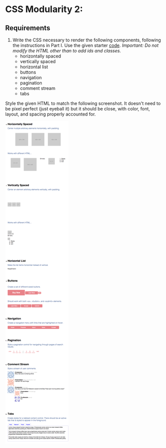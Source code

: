 # CSS Modularity 2:

## Requirements

1. Write the CSS necessary to render the following components, following the instructions in Part I. Use the given starter [code](https://github.com/RefactorU/refactoru-exercise-starters/tree/master/css/modularity2). *Important: Do not modify the HTML other than to add ids and classes.*
	- horizontally spaced
	- vertically spaced
	- horizontal list
	- buttons
	- navigation
	- pagination
	- comment stream
	- tabs

Style the given HTML to match the following screenshot. It doesn't need to be pixel perfect (just eyeball it) but it should be close, with color, font, layout, and spacing properly accounted for.

![image](css-modularity-prototype-part2.png)